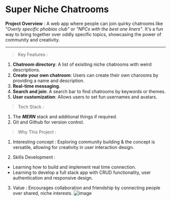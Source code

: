 # Super Niche Chatrooms

**Project Overview** : 
A web app where people can join quirky chatrooms like *"Overly specific phobias club"* or *"NPCs with the best one liners"*. It's a fun way to bring together over oddly specific topics, showcasing the power of community and creativity.

---


> Key Features : 
1. **Chatroom directory**: A list of exisiting niche chatrooms with weird descriptions.
2. **Create your own chatroom**: Users can create their own charooms by providing a name and description.
3.  **Real-time messaging**.
4. **Search and join**: A search bar to find chatrooms by keywords or themes.
5.  **User customization**: Allows users to set fun usernames and avatars. 

>Tech Stack : 

1. The ***MERN*** stack and additional things if required.
2. Git and Github for version control. 

>Why This Project : 
 
1.  Interesting concept : Exploring community building & the concept is versatile, allowing for creativity in user interaction design.

2. Skills Development : 
- Learning how to build and implement real time connection. 
- Learning to develop a full stack app with CRUD functionality, user authentication and responsive design. 

 3. Value : Encourages collaboration and friendship by connecting people over shared, niche interests.
![image](https://github.com/user-attachments/assets/52f2f2fa-239f-401a-99c3-2d44151d16e5)

